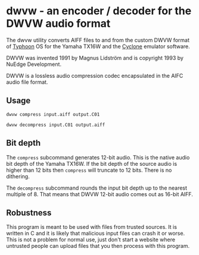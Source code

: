 # dwvw - an encoder / decoder for the DWVW audio format

The dwvw utility converts AIFF files to and from the custom DWVW format of [Typhoon](https://nuedge.net/typhoon2000/Typhoon2000.htm) OS for the Yamaha TX16W and  the [Cyclone](https://soniccharge.com/forum/topic/433-a-blast-from-the-past) emulator software.

DWVW was invented 1991 by Magnus Lidström and is copyright 1993 by NuEdge
Development.

DWVW is a lossless audio compression codec encapsulated in the AIFC audio file format.

## Usage

```
dwvw compress input.aiff output.C01
```

```
dwvw decompress input.C01 output.aiff
```

## Bit depth

The `compress` subcommand generates 12-bit audio. This is the native audio bit depth of the Yamaha TX16W. If the bit depth of the source audio is higher than 12 bits then `compress` will truncate to 12 bits. There is no dithering.

The `decompress` subcommand rounds the input bit depth up to the nearest multiple of 8. That means that DWVW 12-bit audio comes out as 16-bit AIFF.

## Robustness

This program is meant to be used with files from trusted sources. It is written in C and it is likely that malicious input files can crash it or worse. This is not a problem for normal use, just don't start a website where untrusted people can upload files that you then process with this program.



